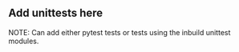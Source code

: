 ## Add unittests here 

NOTE: Can add either pytest tests or tests using the inbuild unittest modules. 
